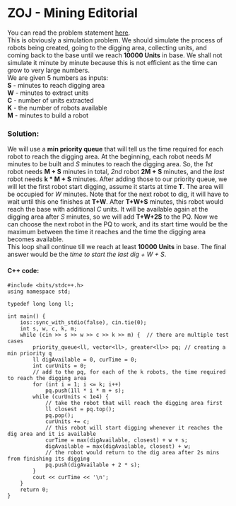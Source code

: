 # ZOJ - Mining Editorial

You can read the problem statement  [here](https://zoj.pintia.cn/problem-sets/91827364500/problems/91827364699).  
This is obviously a simulation problem. We should simulate the process of robots being created, going to the digging area, collecting units, and coming back to the base until we reach **10000 Units** in base. We shall not simulate it minute by minute because this is not efficient as the time can grow to very large numbers.   
We are given 5 numbers as inputs:  
**S** - minutes to reach digging area  
**W** - minutes to extract units  
**C** - number of units extracted  
**K** - the number of robots available  
**M** - minutes to build a robot  

### Solution:
  We will use a **min priority queue** that will tell us the time required for each robot to reach the digging area. At the beginning, each robot needs *M* minutes to be built and *S* minutes to reach the digging area. So, the *1st* robot needs **M + S** minutes in total, *2nd* robot **2M + S** minutes, and the *last* robot needs **k * M + S** minutes. After adding those to our priority queue, we will let the first robot start digging, assume it starts at time **T**. The area will be occupied for *W* minutes. Note that for the next robot to dig, it will have to wait until this one finishes at **T+W**. After **T+W+S** minutes, this robot would reach the base with additional *C* units. It will be available again at the digging area after *S* minutes, so we will add **T+W+2S** to the PQ. Now we can choose the next robot in the PQ to work, and its start time would be the maximum between the time it reaches and the time the digging area becomes available.  
  This loop shall continue till we reach at least **10000 Units** in base. The final answer would be the *time to start the last dig + W + S*.
#### C++ code:
``` #include<iostream>
#include <bits/stdc++.h>
using namespace std;

typedef long long ll;

int main() {
	ios::sync_with_stdio(false), cin.tie(0);
	int s, w, c, k, m;
	while (cin >> s >> w >> c >> k >> m) {	// there are multiple test cases
		priority_queue<ll, vector<ll>, greater<ll>> pq;	// creating a min priority q
		ll digAvailable = 0, curTime = 0;
		int curUnits = 0;
		// add to the pq, for each of the k robots, the time required to reach the digging area
		for (int i = 1; i <= k; i++)
			pq.push(1ll * i * m + s);
		while (curUnits < 1e4) {
			// take the robot that will reach the digging area first
			ll closest = pq.top();
			pq.pop();
			curUnits += c;
			// this robot will start digging whenever it reaches the dig area and it is available
			curTime = max(digAvailable, closest) + w + s;
			digAvailable = max(digAvailable, closest) + w;
			// the robot would return to the dig area after 2s mins from finishing its digging
			pq.push(digAvailable + 2 * s);
		}
		cout << curTime << '\n';
	}
	return 0;
}
```
